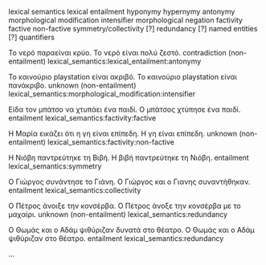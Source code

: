 lexical semantics
	lexical entailment
		hyponymy
		hypernymy
		antonymy
	morphological modification
		intensifier
		morphological negation
	factivity
		factive
		non-factive
	symmetry/collectivity [?] 
	redundancy [?]
	named entities [?]
	quantifiers
	
	
Το νερό παραείναι κρύο.
Το νερό είναι πολύ ζεστό.
contradiction (non-entailment)
lexical_semantics:lexical_entailment:antonymy

Το καινούριο playstation είναι ακριβό.
Το καινούριο playstation είναι πανάκριβο.
unknown (non-entailment)
lexical_semantics:morphological_modification:intensifier

Είδα τον μπάτσο να χτυπάει ένα παιδί.
Ο μπάτσος χτύπησε ένα παιδί.
entailment
lexical_semantics:factivity:factive

Η Μαρία εικάζει ότι η γη είναι επίπεδη.
Η γη είναι επίπεδη.
unknown (non-entailment) 
lexical_semantics:factivity:non-factive

Η Νιόβη παντρεύτηκε τη Βιβή.
Η βιβή παντρεύτηκε τη Νιόβη.
entailment
lexical_semantics:symmetry

Ο Γιώργος συνάντησε το Γιάνη.
Ο Γιώργος και ο Γιανης συναντήθηκαν.
entailment
lexical_semantics:collectivity

Ο Πέτρος άνοιξε την κονσέρβα.
Ο Πέτρος άνοξε την κονσέρβα με το μαχαίρι.
unknown (non-entailment)
lexical_semantics:redundancy

Ο Θωμάς και ο Αδάμ ψιθύριζαν δυνατά στο θέατρο.
Ο Θωμάς και ο Αδάμ ψιθύριζαν στο θέατρο.
entailment
lexical_semantics:redundancy

...

